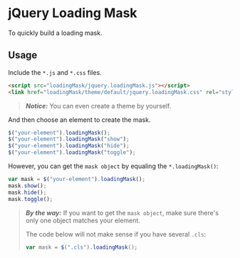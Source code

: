 jQuery Loading Mask
==================

To quickly build a loading mask.

Usage
------------------

Include the `*.js` and `*.css` files.

```html
<script src="loadingMask/jquery.loadingMask.js"></script>
<link href="loadingMask/theme/default/jquery.loadingMask.css" rel="stylesheet" />
```

> ***Notice:*** You can even create a theme by yourself.

And then choose an element to create the mask.

```javascript
$("your-element").loadingMask();
$("your-element").loadingMask("show");
$("your-element").loadingMask("hide");
$("your-element").loadingMask("toggle");
```

However, you can get the `mask object` by equaling the `*.loadingMask()`:

```javascript
var mask = $("your-element").loadingMask();
mask.show();
mask.hide();
mask.toggle();
```

> ***By the way:*** If you want to get the `mask object`, make sure there's only one object matches your element.
>
> The code below will not make sense if you have several `.cls`:
>
> ```javascript
> var mask = $(".cls").loadingMask();
> ```

